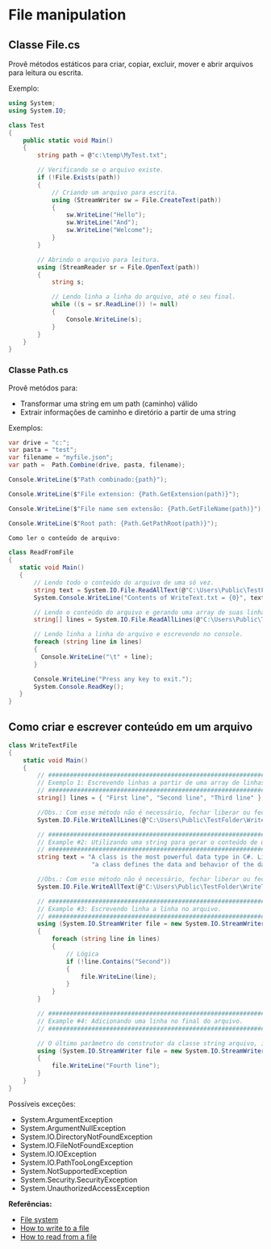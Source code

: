 # File manipulation

## Classe File.cs

Provê métodos estáticos para criar, copiar, excluir, mover e abrir arquivos para leitura ou escrita.

Exemplo:
```csharp
using System;
using System.IO;

class Test
{
    public static void Main()
    {
        string path = @"c:\temp\MyTest.txt";

        // Verificando se o arquivo existe.
        if (!File.Exists(path))
        {
            // Criando um arquivo para escrita.
            using (StreamWriter sw = File.CreateText(path))
            {
                sw.WriteLine("Hello");
                sw.WriteLine("And");
                sw.WriteLine("Welcome");
            }
        }

        // Abrindo o arquivo para leitura.
        using (StreamReader sr = File.OpenText(path))
        {
            string s;

            // Lendo linha a linha do arquivo, até o seu final.
            while ((s = sr.ReadLine()) != null)
            {
                Console.WriteLine(s);
            }
        }
    }
}
```

### Classe Path.cs

Provê metódos para:
* Transformar uma string em um path (caminho) válido
* Extrair informações de caminho e diretório a partir de uma string

Exemplos:
```csharp
var drive = "c:";
var pasta = "test";
var filename = "myfile.json";
var path =  Path.Combine(drive, pasta, filename);

Console.WriteLine($"Path combinado:{path}");

Console.WriteLine($"File extension: {Path.GetExtension(path)}");

Console.WriteLine($"File name sem extensão: {Path.GetFileName(path)}");

Console.WriteLine($"Root path: {Path.GetPathRoot(path)}");

Como ler o conteúdo de arquivo:

class ReadFromFile
{
   static void Main()
   {
       // Lendo todo o conteúdo do arquivo de uma só vez.
       string text = System.IO.File.ReadAllText(@"C:\Users\Public\TestFolder\WriteText.txt");
       System.Console.WriteLine("Contents of WriteText.txt = {0}", text);

       // Lendo o conteúdo do arquivo e gerando uma array de suas linhas.
       string[] lines = System.IO.File.ReadAllLines(@"C:\Users\Public\TestFolder\WriteLines2.txt");

       // Lendo linha a linha do arquivo e escrevendo no console.
       foreach (string line in lines)
       {
         Console.WriteLine("\t" + line);
       }

       Console.WriteLine("Press any key to exit.");
       System.Console.ReadKey();
   }
}
```

## Como criar e escrever conteúdo em um arquivo

```csharp
class WriteTextFile
{
    static void Main()
    {
        // ########################################################################
        // Exemplo 1: Escrevendo linhas a partir de uma array de linhas.
        // ########################################################################
        string[] lines = { "First line", "Second line", "Third line" };

        //Obs.: Com esse método não é necessário, fechar liberar ou fechar o arquivo criado.
        System.IO.File.WriteAllLines(@"C:\Users\Public\TestFolder\WriteLines.txt", lines);

        // ########################################################################
        // Example #2: Utilizando uma string para gerar o conteúdo de um arquivo
        // ########################################################################
        string text = "A class is the most powerful data type in C#. Like a structure, " +
                       "a class defines the data and behavior of the data type. ";

        //Obs.: Com esse método não é necessário, fechar liberar ou fechar o arquivo criado.
        System.IO.File.WriteAllText(@"C:\Users\Public\TestFolder\WriteText.txt", text);

        // ########################################################################
        // Example #3: Escrevendo linha a linha no arquivo.
        // ########################################################################
        using (System.IO.StreamWriter file = new System.IO.StreamWriter(@"C:\Users\Public\TestFolder\WriteLines2.txt"))
        {
            foreach (string line in lines)
            {
                // Lógica
                if (!line.Contains("Second"))
                {
                    file.WriteLine(line);
                }
            }
        }

        // ########################################################################
        // Example #4: Adicionando uma linha no final do arquivo.
        // ########################################################################

        // O último parâmetro do construtor da classe string arquivo, identifica que é uma operação de append content.
        using (System.IO.StreamWriter file = new System.IO.StreamWriter(@"C:\Users\Public\TestFolder\WriteLines2.txt", true))
        {
            file.WriteLine("Fourth line");
        }
    }
}
```

Possíveis exceções:
* System.ArgumentException
* System.ArgumentNullException
* System.IO.DirectoryNotFoundException
* System.IO.FileNotFoundException
* System.IO.IOException
* System.IO.PathTooLongException
* System.NotSupportedException
* System.Security.SecurityException
* System.UnauthorizedAccessException


**Referências:**
* [File system](https://docs.microsoft.com/en-us/dotnet/csharp/programming-guide/file-system/)
* [How to write to a file](https://docs.microsoft.com/en-us/dotnet/csharp/programming-guide/file-system/how-to-write-to-a-text-file)
* [How to read from a file](https://docs.microsoft.com/en-us/dotnet/csharp/programming-guide/file-system/how-to-read-from-a-text-file)
